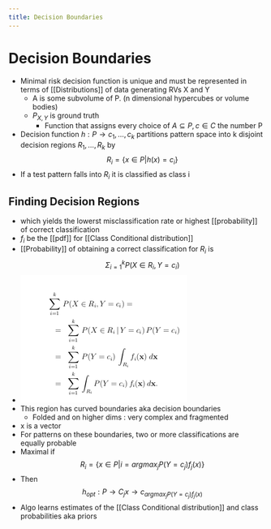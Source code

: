 ```yaml
---
title: Decision Boundaries
---
```


# Decision Boundaries
- Minimal risk decision function is unique and must be represented in terms of [[Distributions]] of data generating RVs X and Y
	- A is some subvolume of P. (n dimensional hypercubes or volume bodies)
	- $P_{X,Y}$ is ground truth
		- Function that assigns every choice of $A \subseteq P , c \in C$   the number P
- Decision function $h: P \rightarrow {c_{1}, …, c_{k}}$ partitions pattern space into k disjoint decision regions $R_{1}, …, R_{k}$ by $$R_{i}= \{x \in P | h(x) = c_{i}\}$$
- If a test pattern falls into $R_{i}$ it is classified as class i

## Finding Decision Regions
- which yields the lowerst misclassification rate or highest [[probability]] of correct classification
- $f_{i}$ be the [[pdf]] for [[Class Conditional distribution]]
- [[Probability]] of obtaining a correct classification for $R_{i}$ is $$\Sigma_{i=1}^{k}P(X \in R_{i}, Y = c_{i})$$
- ![im](assets/Pasted%20Image%2020220318161058.png)
- This region has curved boundaries aka decision boundaries
	- Folded and on higher dims : very complex and fragmented
- x is a vector
- For patterns on these boundaries, two or more classifications are equally probable
- Maximal if $$R_{i}= \{x \in P| i = argmax_{j} P(Y=c_{j})f_{j}(x)\}$$
- Then $$h_{opt}: P \rightarrow C_{j}x \rightarrow c_{argmax_{j}P(Y=c_{j})f_{j}(x)}$$
- Algo learns estimates of the [[Class Conditional distribution]] and class probabilities aka priors


























































